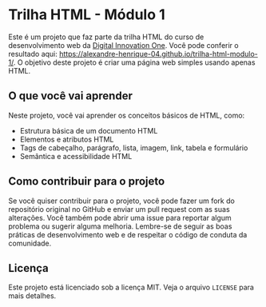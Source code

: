 # Trilha HTML - Módulo 1

Este é um projeto que faz parte da trilha HTML do curso de desenvolvimento web da [Digital Innovation One](https://digitalinnovation.one/). Você pode conferir o resultado aqui: https://alexandre-henrique-04.github.io/trilha-html-modulo-1/. O objetivo deste projeto é criar uma página web simples usando apenas HTML.

## O que você vai aprender

Neste projeto, você vai aprender os conceitos básicos de HTML, como:

- Estrutura básica de um documento HTML
- Elementos e atributos HTML
- Tags de cabeçalho, parágrafo, lista, imagem, link, tabela e formulário
- Semântica e acessibilidade HTML

## Como contribuir para o projeto

Se você quiser contribuir para o projeto, você pode fazer um fork do repositório original no GitHub e enviar um pull request com as suas alterações. Você também pode abrir uma issue para reportar algum problema ou sugerir alguma melhoria. Lembre-se de seguir as boas práticas de desenvolvimento web e de respeitar o código de conduta da comunidade.

## Licença

Este projeto está licenciado sob a licença MIT. Veja o arquivo `LICENSE` para mais detalhes.
